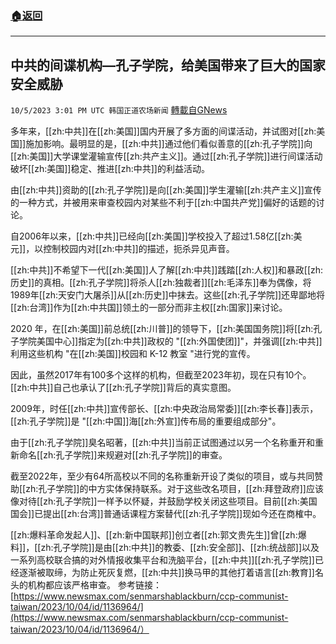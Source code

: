 ###  [:house:返回](README.md)
---


## 中共的间谍机构—孔子学院，给美国带来了巨大的国家安全威胁
`10/5/2023 3:01 PM UTC 韩国正道农场新闻` [轉載自GNews](https://gnews.org/articles/1787781)

 
多年来，[[zh:中共]]在[[zh:美国]]国内开展了多方面的间谍活动，并试图对[[zh:美国]]施加影响。最明显的是，[[zh:中共]]通过他们看似善意的[[zh:孔子学院]]向[[zh:美国]]大学课堂灌输宣传[[zh:共产主义]]。通过[[zh:孔子学院]]进行间谍活动破坏[[zh:美国]]稳定、推进[[zh:中共]]的利益活动。

  

由[[zh:中共]]资助的[[zh:孔子学院]]是向[[zh:美国]]学生灌输[[zh:共产主义]]宣传的一种方式，并被用来审查校园内对某些不利于[[zh:中国共产党]]偏好的话题的讨论。

自2006年以来，[[zh:中共]]已经向[[zh:美国]]学校投入了超过1.58亿[[zh:美元]]，以控制校园内对[[zh:中共]]的描述，扼杀异见声音。

[[zh:中共]]不希望下一代[[zh:美国]]人了解[[zh:中共]]践踏[[zh:人权]]和暴政[[zh:历史]]的真相。[[zh:孔子学院]]将杀人[[zh:独裁者]][[zh:毛泽东]]奉为偶像，将1989年[[zh:天安门大屠杀]]从[[zh:历史]]中抹去。这些[[zh:孔子学院]]还卑鄙地将[[zh:台湾]]作为[[zh:中共国]]领土的一部分而非主权[[zh:国家]]来讨论。

2020 年，在[[zh:美国]]前总统[[zh:川普]]的领导下，[[zh:美国国务院]]将[[zh:孔子学院美国中心]]指定为[[zh:中共]]政权的 "[[zh:外国使团]]"，并强调[[zh:中共]]利用这些机构 "在[[zh:美国]]校园和 K-12 教室 "进行党的宣传。

因此，虽然2017年有100多个这样的机构，但截至2023年初，现在只有10个。[[zh:中共]]自己也承认了[[zh:孔子学院]]背后的真实意图。

  

2009年，时任[[zh:中共]]宣传部长、[[zh:中央政治局常委]][[zh:李长春]]表示，[[zh:孔子学院]]是 "[[zh:中国]]海[[zh:外宣]]传布局的重要组成部分"。

  

由于[[zh:孔子学院]]臭名昭著，[[zh:中共]]当前正试图通过以另一个名称重开和重新命名[[zh:孔子学院]]来规避对[[zh:孔子学院]]的审查。

  

截至2022年，至少有64所高校以不同的名称重新开设了类似的项目，或与共同赞助[[zh:孔子学院]]的中方实体保持联系。对于这些改名项目，[[zh:拜登政府]]应该像对待[[zh:孔子学院]]一样予以怀疑，并鼓励学校关闭这些项目。目前[[zh:美国国会]]已提出[[zh:台湾]]普通话课程方案替代[[zh:孔子学院]]现如今还在商榷中。

[[zh:爆料革命发起人]]、[[zh:新中国联邦]]创立者[[zh:郭文贵先生]]曾[[zh:爆料]]，[[zh:孔子学院]]是由[[zh:中共]]的教委、[[zh:安全部]]、[[zh:统战部]]以及一系列高校联合搞的对外情报收集平台和洗脑平台，[[zh:中共]][[zh:孔子学院]]已经逐渐被取缔，为防止死灰复燃，[[zh:中共]]换马甲的其他打着语言[[zh:教育]]名头的机构都应该严格审查。
  参考链接：
[https://www.newsmax.com/senmarshablackburn/ccp-communist-taiwan/2023/10/04/id/1136964/](https://www.newsmax.com/senmarshablackburn/ccp-communist-taiwan/2023/10/04/id/1136964/）

